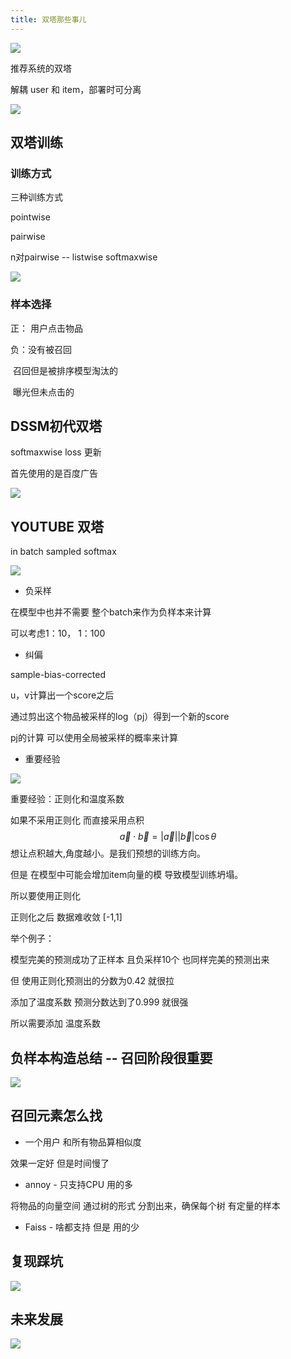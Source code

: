 ```yaml
---
title: 双塔那些事儿
---
```


![](https://pic1.imgdb.cn/item/636e0ab316f2c2beb1d4be51.png)

推荐系统的双塔

解耦 user 和 item，部署时可分离

![](https://pic1.imgdb.cn/item/636e0ab316f2c2beb1d4be3d.png)

## 双塔训练

### 训练方式

三种训练方式

pointwise

pairwise

n对pairwise -- listwise softmaxwise

![](https://pic1.imgdb.cn/item/636e0ab316f2c2beb1d4be29.png)

### 样本选择

正： 用户点击物品

负：没有被召回

​        召回但是被排序模型淘汰的

​        曝光但未点击的

## DSSM初代双塔

softmaxwise loss 更新

首先使用的是百度广告

![](https://pic1.imgdb.cn/item/636e0ab316f2c2beb1d4be2d.png)

## YOUTUBE 双塔

in batch sampled softmax

![](https://pic1.imgdb.cn/item/636e0b1316f2c2beb1d59b94.png)

- 负采样

在模型中也并不需要 整个batch来作为负样本来计算

可以考虑1：10， 1：100

- 纠偏

sample-bias-corrected

u，v计算出一个score之后

通过剪出这个物品被采样的log（pj）得到一个新的score

pj的计算 可以使用全局被采样的概率来计算

- 重要经验

![](https://pic1.imgdb.cn/item/636e0ab316f2c2beb1d4be47.png)

重要经验：正则化和温度系数

如果不采用正则化 而直接采用点积 
$$
\overrightarrow{a}\cdot\overrightarrow{b}=|\overrightarrow{a}||\overrightarrow{b}|\cos\theta
$$
想让点积越大,角度越小。是我们预想的训练方向。

但是 在模型中可能会增加item向量的模 导致模型训练坍塌。

所以要使用正则化

正则化之后 数据难收敛 [-1,1]

举个例子：

模型完美的预测成功了正样本 且负采样10个 也同样完美的预测出来

但 使用正则化预测出的分数为0.42 就很拉

添加了温度系数 预测分数达到了0.999 就很强

所以需要添加 温度系数

## 负样本构造总结 -- 召回阶段很重要

![](https://pic1.imgdb.cn/item/636e0b1316f2c2beb1d59b9c.png)

## 召回元素怎么找

- 一个用户 和所有物品算相似度

效果一定好 但是时间慢了

- annoy - 只支持CPU 用的多

将物品的向量空间 通过树的形式 分割出来，确保每个树 有定量的样本

- Faiss - 啥都支持 但是 用的少

## 复现踩坑 

![](https://pic1.imgdb.cn/item/636e0b1316f2c2beb1d59bc6.png)

## 未来发展

![](https://pic1.imgdb.cn/item/636e0b1316f2c2beb1d59bd0.png)

